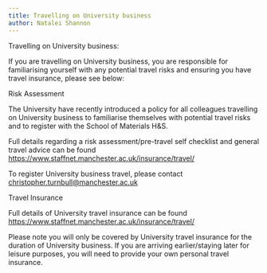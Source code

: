 ```yaml
---
title: Travelling on University business 
author: Natalei Shannon 
---
```


Travelling on University business:

If you are travelling on University business, you are responsible for familiarising yourself with any potential travel risks and ensuring you have travel insurance, please see below: 

Risk Assessment 

The University have recently introduced a policy for all colleagues travelling on University business to familiarise themselves with potential travel risks and to register with the School of Materials H&S.

Full details regarding a risk assessment/pre-travel self checklist and general travel advice can be found https://www.staffnet.manchester.ac.uk/insurance/travel/ 

To register University business travel, please contact christopher.turnbull@manchester.ac.uk
          
Travel Insurance 

Full details of University travel insurance can be found https://www.staffnet.manchester.ac.uk/insurance/travel/  

Please note you will only be covered by University travel insurance for the duration of University business. If you are arriving earlier/staying later for leisure purposes, you will need to provide your own personal travel insurance.


